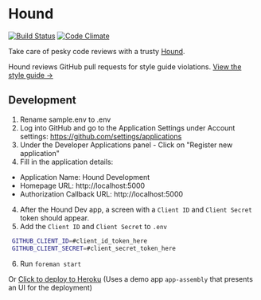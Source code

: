 Hound
=====

[![Build Status](https://secure.travis-ci.org/thoughtbot/hound.png)](http://travis-ci.org/thoughtbot/hound?branch=master)
[![Code Climate](https://codeclimate.com/github/thoughtbot/hound.png)](https://codeclimate.com/github/thoughtbot/hound)

Take care of pesky code reviews with a trusty [Hound](http://houndci.com).

Hound reviews GitHub pull requests for style guide violations. [View the style
guide &rarr;](https://github.com/thoughtbot/guides)

Development
-----------

1. Rename sample.env to .env
2. Log into GitHub and go to the Application Settings under Account settings:
   https://github.com/settings/applications
3. Under the Developer Applications panel - Click on "Register new application"
4. Fill in the application details:
  * Application Name: Hound Development
  * Homepage URL: http://localhost:5000
  * Authorization Callback URL: http://localhost:5000
4. After the Hound Dev app, a screen with a `Client ID` and `Client Secret`
   token should appear.
5. Add the `Client ID` and `Client Secret` to `.env`

 ```bash
  GITHUB_CLIENT_ID=#client_id_token_here
  GITHUB_CLIENT_SECRET=#client_secret_token_here
 ```

6. Run `foreman start`


Or [Click to deploy to Heroku](https://app-assembly.herokuapp.com/?src=https%3A%2F%2Fgithub.com%2Fbalansubr%2Fgeosockets%2Ftarball%2Fmaster%2F&json=geosockets_app.json) (Uses a demo app ```app-assembly``` that presents an UI for the deployment)
